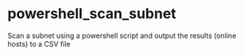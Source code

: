 # powershell_scan_subnet
Scan a subnet using a powershell script and output the results (online hosts) to a CSV file

